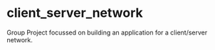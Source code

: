 # client_server_network

Group Project focussed on building an application for a client/server network. 
